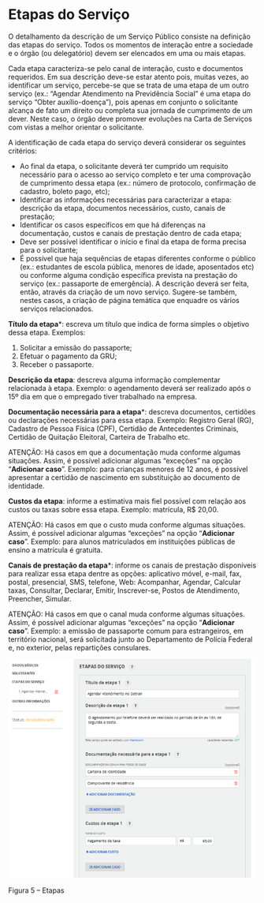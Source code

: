 # Etapas do Serviço

O detalhamento da descrição de um Serviço Público consiste na definição das etapas do serviço. Todos os momentos de interação entre a sociedade e o órgão (ou delegatório) devem ser elencados em uma ou mais etapas. 

Cada etapa caracteriza-se pelo canal de interação, custo e documentos requeridos. Em sua descrição deve-se estar atento pois, muitas vezes, ao identificar um serviço, percebe-se que se trata de uma etapa de um outro serviço (ex.: “Agendar Atendimento na Previdência Social” é uma etapa do serviço “Obter auxílio-doença”), pois apenas em conjunto o solicitante alcança de fato um direito ou completa sua jornada de cumprimento de um dever. Neste caso, o órgão deve promover evoluções na Carta de Serviços com vistas a melhor orientar o solicitante.

A identificação de cada etapa do serviço deverá considerar os seguintes critérios:

* Ao final da etapa, o solicitante deverá ter cumprido um requisito necessário para o acesso ao serviço completo e ter uma comprovação de cumprimento dessa etapa (ex.: número de protocolo, confirmação de cadastro, boleto pago, etc);
* Identificar as informações necessárias para caracterizar a etapa: descrição da etapa, documentos necessários, custo, canais de prestação;
* Identificar os casos específicos em que há diferenças na documentação, custos e canais de prestação dentro de cada etapa;
* Deve ser possível identificar o início e final da etapa de forma precisa para o solicitante;
* É possível que haja sequências de etapas diferentes conforme o público (ex.: estudantes de escola pública, menores de idade, aposentados etc) ou conforme alguma condição específica prevista na prestação do serviço (ex.: passaporte de emergência). A descrição deverá ser feita, então, através da criação de um novo serviço. Sugere-se também, nestes casos, a criação de página temática que enquadre os vários serviços relacionados.

**Título da etapa***: escreva um título que indica de forma simples o objetivo dessa etapa. Exemplos:

1. Solicitar a emissão do passaporte;
2. Efetuar o pagamento da GRU;
3. Receber o passaporte.

**Descrição da etapa**: descreva alguma informação complementar relacionada à etapa. Exemplo: o agendamento deverá ser realizado após o 15º dia em que o empregado tiver trabalhado na empresa.

**Documentação necessária para a etapa***: descreva documentos, certidões ou declarações necessárias para essa etapa. Exemplo: Registro Geral (RG), Cadastro de Pessoa Física (CPF), Certidão de Antecedentes Criminais, Certidão de Quitação Eleitoral, Carteira de Trabalho etc.

ATENÇÃO: Há casos em que a documentação muda conforme algumas situações. Assim, é possível adicionar algumas “exceções” na opção “**Adicionar caso**”. Exemplo: para crianças menores de 12 anos, é possível apresentar a certidão de nascimento em substituição ao documento de identidade.

**Custos da etapa**: informe a estimativa mais fiel possível com relação aos custos ou taxas sobre essa etapa. Exemplo: matrícula, R$ 20,00.

ATENÇÃO: Há casos em que o custo muda conforme algumas situações. Assim, é possível adicionar algumas “exceções” na opção “**Adicionar caso**”. Exemplo: para alunos matriculados em instituições públicas de ensino a matrícula é gratuita.

**Canais de prestação da etapa***: informe os canais de prestação disponíveis para realizar essa etapa dentre as opções: aplicativo móvel, e-mail, fax, postal, presencial, SMS, telefone, Web: Acompanhar, Agendar, Calcular taxas, Consultar, Declarar, Emitir, Inscrever-se, Postos de Atendimento, Preencher, Simular.

ATENÇÃO: Há casos em que o canal muda conforme algumas situações. Assim, é possível adicionar algumas “exceções” na opção “**Adicionar caso**”. Exemplo: a emissão de passaporte comum para estrangeiros, em território nacional, será solicitada junto ao Departamento de Polícia Federal e, no exterior, pelas repartições consulares.  

![](imagens/Etapas.png)  

Figura 5 – Etapas